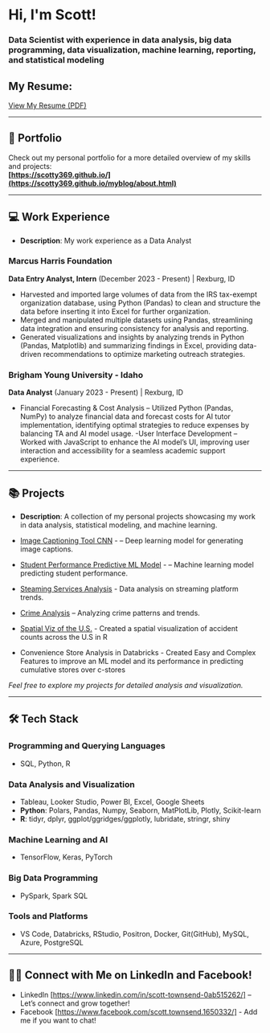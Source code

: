 # Hi, I'm Scott!
### Data Scientist with experience in data analysis, big data programming, data visualization, machine learning, reporting, and statistical modeling

## My Resume: 

[View My Resume (PDF)](https://github.com/scotty369/Resume-Quarto/blob/main/resume_scott.pdf)

---

## 🚀 Portfolio
Check out my personal portfolio for a more detailed overview of my skills and projects:  
**[https://scotty369.github.io/](https://scotty369.github.io/myblog/about.html)**

---

## 💻 Work Experience

- **Description**: My work experience as a Data Analyst

### Marcus Harris Foundation  
**Data Entry Analyst, Intern** (December 2023 - Present) | Rexburg, ID  
- Harvested and imported large volumes of data from the IRS tax-exempt organization database, using Python (Pandas) to clean and structure the data before inserting it into Excel for further organization.
- Merged and manipulated multiple datasets using Pandas, streamlining data integration and ensuring consistency for analysis and reporting.
- Generated visualizations and insights by analyzing trends in Python (Pandas, Matplotlib) and summarizing findings in Excel, providing data-driven recommendations to optimize marketing outreach strategies. 

### Brigham Young University - Idaho  
**Data Analyst** (January 2023 - Present) | Rexburg, ID  
- Financial Forecasting & Cost Analysis – Utilized Python (Pandas, NumPy) to analyze financial data and forecast costs for AI tutor implementation, identifying optimal strategies to reduce expenses by balancing TA and AI model usage.
-User Interface Development – Worked with JavaScript to enhance the AI model’s UI, improving user interaction and accessibility for a seamless academic support experience.
---

## 📚 Projects
- **Description**: A collection of my personal projects showcasing my work in data analysis, statistical modeling, and machine learning.  

- [Image Captioning Tool CNN](https://github.com/scotty369/Senior-Data-Science-Project/blob/main/README.md) - – Deep learning model for generating image captions.
- [Student Performance Predictive ML Model](https://colab.research.google.com/drive/1romN7rSYlLUdeQDgiWT-y3XRiqSOpjlc) - – Machine learning model predicting student performance.
- [Steaming Services Analysis](https://github.com/scotty369/Streaming_Services/blob/main/README.md) - Data analysis on streaming platform trends.
- [Crime Analysis](https://github.com/scotty369/Personal----Projects/blob/main/README.md) – Analyzing crime patterns and trends.
- [Spatial Viz of the U.S.](https://scotty369.github.io/Blog_Project/projects/Spatial_View/) - Created a spatial visualization of accident counts across the U.S in R
- Convenience Store Analysis in Databricks - Created Easy and Complex Features to improve an ML model and its performance in predicting cumulative stores over c-stores

*Feel free to explore my projects for detailed analysis and visualization.*

---

## 🛠️ Tech Stack 

### Programming and Querying Languages
- SQL, Python, R

### Data Analysis and Visualization
- Tableau, Looker Studio, Power BI, Excel, Google Sheets
- **Python**: Polars, Pandas, Numpy, Seaborn, MatPlotLib, Plotly, Scikit-learn
- **R**: tidyr, dplyr, ggplot/ggridges/ggplotly, lubridate, stringr, shiny

### Machine Learning and AI
- TensorFlow, Keras, PyTorch

### Big Data Programming
- PySpark, Spark SQL

### Tools and Platforms
- VS Code, Databricks, RStudio, Positron, Docker, Git(GitHub), MySQL, Azure, PostgreSQL

---

## 👋🏻 Connect with Me on LinkedIn and Facebook!
- LinkedIn [https://www.linkedin.com/in/scott-townsend-0ab515262/] – Let’s connect and grow together!
- Facebook [https://www.facebook.com/scott.townsend.1650332/] - Add me if you want to chat!
